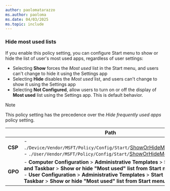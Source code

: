 ```yaml
---
author: paolomatarazzo
ms.author: paoloma
ms.date: 04/03/2025
ms.topic: include
---
```


### Hide most used lists

If you enable this policy setting, you can configure Start menu to show or hide the list of user's most used apps, regardless of user settings:

- Selecting **Show** forces the *Most used* list in the Start menu, and users can't change to hide it using the Settings app
- Selecting **Hide** disables the *Most used* list, and users can't change to show it using the Settings app
- Selecting **Not Configured**, allow users to turn on or off the display of **Most used** list using the Settings app. This is default behavior.

> [!NOTE]
>
> This policy setting has the precedence over the *Hide frequently used apps* policy setting.

|  | Path |
|--|--|
| **CSP** | - `./Device/Vendor/MSFT/Policy/Config/Start/`[ShowOrHideMostUsedApps](/windows/client-management/mdm/policy-csp-start#showorhidemostusedapps)<br>- `./User/Vendor/MSFT/Policy/Config/Start/`[ShowOrHideMostUsedApps](/windows/client-management/mdm/policy-csp-start#showorhidemostusedapps)|
| **GPO** | - **Computer Configuration** > **Administrative Templates** > **Start Menu and Taskbar** > **Show or hide "Most used" list from Start menu**<br> - **User Configuration** > **Administrative Templates** > **Start Menu and Taskbar** > **Show or hide "Most used" list from Start menu** |
